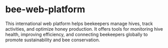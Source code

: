 # bee-web-platform
This international web platform helps beekeepers manage hives, track activities, and optimize honey production. It offers tools for monitoring hive health, improving efficiency, and connecting beekeepers globally to promote sustainability and bee conservation.
